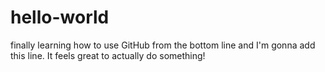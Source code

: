 # hello-world
finally learning how to use GitHub from the bottom line
and I'm gonna add this line. It feels great to actually do something!
